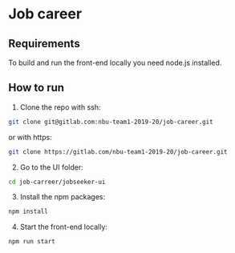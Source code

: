 # Job career

## Requirements
To build and run the front-end locally you need node.js installed.

## How to run
1. Clone the repo with ssh:
```sh
git clone git@gitlab.com:nbu-team1-2019-20/job-career.git
```
or with https:
```sh
git clone https://gitlab.com/nbu-team1-2019-20/job-career.git
```
2. Go to the UI folder:
```sh
cd job-carreer/jobseeker-ui
```
3. Install the npm packages:
```sh
npm install
```
4. Start the front-end locally:
```sh
npm run start
```